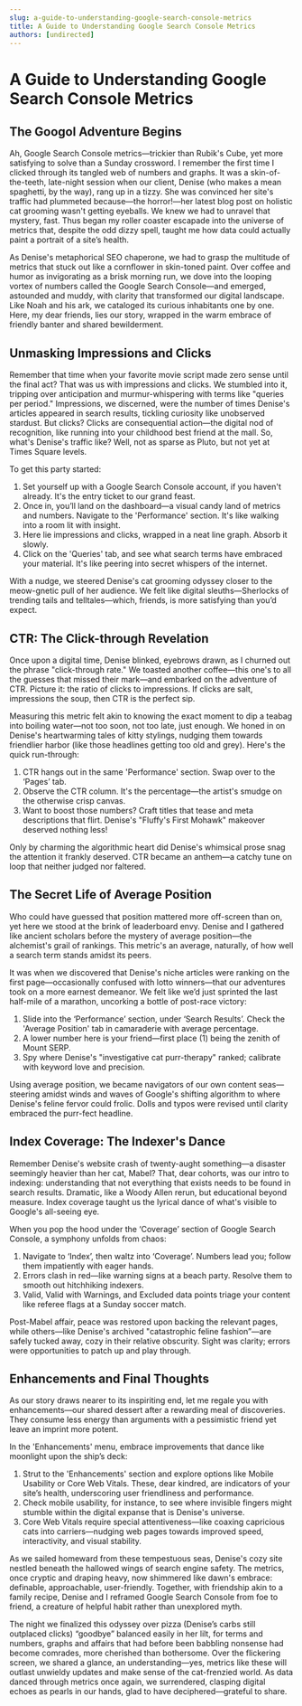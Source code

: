```yaml
---
slug: a-guide-to-understanding-google-search-console-metrics
title: A Guide to Understanding Google Search Console Metrics
authors: [undirected]
---
```



# A Guide to Understanding Google Search Console Metrics

## The Googol Adventure Begins

Ah, Google Search Console metrics—trickier than Rubik's Cube, yet more satisfying to solve than a Sunday crossword. I remember the first time I clicked through its tangled web of numbers and graphs. It was a skin-of-the-teeth, late-night session when our client, Denise (who makes a mean spaghetti, by the way), rang up in a tizzy. She was convinced her site's traffic had plummeted because—the horror!—her latest blog post on holistic cat grooming wasn't getting eyeballs. We knew we had to unravel that mystery, fast. Thus began my roller coaster escapade into the universe of metrics that, despite the odd dizzy spell, taught me how data could actually paint a portrait of a site’s health.

As Denise's metaphorical SEO chaperone, we had to grasp the multitude of metrics that stuck out like a cornflower in skin-toned paint. Over coffee and humor as invigorating as a brisk morning run, we dove into the looping vortex of numbers called the Google Search Console—and emerged, astounded and muddy, with clarity that transformed our digital landscape. Like Noah and his ark, we cataloged its curious inhabitants one by one. Here, my dear friends, lies our story, wrapped in the warm embrace of friendly banter and shared bewilderment.

## Unmasking Impressions and Clicks

Remember that time when your favorite movie script made zero sense until the final act? That was us with impressions and clicks. We stumbled into it, tripping over anticipation and murmur-whispering with terms like "queries per period." Impressions, we discerned, were the number of times Denise's articles appeared in search results, tickling curiosity like unobserved stardust. But clicks? Clicks are consequential action—the digital nod of recognition, like running into your childhood best friend at the mall. So, what's Denise's traffic like? Well, not as sparse as Pluto, but not yet at Times Square levels. 

To get this party started:

1. Set yourself up with a Google Search Console account, if you haven't already. It's the entry ticket to our grand feast.
2. Once in, you’ll land on the dashboard—a visual candy land of metrics and numbers. Navigate to the 'Performance' section. It's like walking into a room lit with insight.
3. Here lie impressions and clicks, wrapped in a neat line graph. Absorb it slowly.
4. Click on the 'Queries' tab, and see what search terms have embraced your material. It's like peering into secret whispers of the internet.

With a nudge, we steered Denise's cat grooming odyssey closer to the meow-gnetic pull of her audience. We felt like digital sleuths—Sherlocks of trending tails and telltales—which, friends, is more satisfying than you’d expect.

## CTR: The Click-through Revelation

Once upon a digital time, Denise blinked, eyebrows drawn, as I churned out the phrase "click-through rate." We toasted another coffee—this one's to all the guesses that missed their mark—and embarked on the adventure of CTR. Picture it: the ratio of clicks to impressions. If clicks are salt, impressions the soup, then CTR is the perfect sip.

Measuring this metric felt akin to knowing the exact moment to dip a teabag into boiling water—not too soon, not too late, just enough. We honed in on Denise's heartwarming tales of kitty stylings, nudging them towards friendlier harbor (like those headlines getting too old and grey). Here's the quick run-through:

1. CTR hangs out in the same 'Performance' section. Swap over to the ‘Pages’ tab.
2. Observe the CTR column. It's the percentage—the artist's smudge on the otherwise crisp canvas.
3. Want to boost those numbers? Craft titles that tease and meta descriptions that flirt. Denise's "Fluffy's First Mohawk" makeover deserved nothing less!

Only by charming the algorithmic heart did Denise's whimsical prose snag the attention it frankly deserved. CTR became an anthem—a catchy tune on loop that neither judged nor faltered.

## The Secret Life of Average Position

Who could have guessed that position mattered more off-screen than on, yet here we stood at the brink of leaderboard envy. Denise and I gathered like ancient scholars before the mystery of average position—the alchemist's grail of rankings. This metric's an average, naturally, of how well a search term stands amidst its peers.

It was when we discovered that Denise's niche articles were ranking on the first page—occasionally confused with lotto winners—that our adventures took on a more earnest demeanor. We felt like we’d just sprinted the last half-mile of a marathon, uncorking a bottle of post-race victory:

1. Slide into the ‘Performance’ section, under ‘Search Results’. Check the 'Average Position' tab in camaraderie with average percentage.
2. A lower number here is your friend—first place (1) being the zenith of Mount SERP.
3. Spy where Denise's "investigative cat purr-therapy" ranked; calibrate with keyword love and precision.

Using average position, we became navigators of our own content seas—steering amidst winds and waves of Google's shifting algorithm to where Denise's feline fervor could frolic. Dolls and typos were revised until clarity embraced the purr-fect headline.

## Index Coverage: The Indexer's Dance

Remember Denise's website crash of twenty-aught something—a disaster seemingly heavier than her cat, Mabel? That, dear cohorts, was our intro to indexing: understanding that not everything that exists needs to be found in search results. Dramatic, like a Woody Allen rerun, but educational beyond measure. Index coverage taught us the lyrical dance of what's visible to Google's all-seeing eye.

When you pop the hood under the ‘Coverage’ section of Google Search Console, a symphony unfolds from chaos:

1. Navigate to ‘Index’, then waltz into ‘Coverage’. Numbers lead you; follow them impatiently with eager hands.
2. Errors clash in red—like warning signs at a beach party. Resolve them to smooth out hitchhiking indexers.
3. Valid, Valid with Warnings, and Excluded data points triage your content like referee flags at a Sunday soccer match.

Post-Mabel affair, peace was restored upon backing the relevant pages, while others—like Denise's archived "catastrophic feline fashion”—are safely tucked away, cozy in their relative obscurity. Sight was clarity; errors were opportunities to patch up and play through.

## Enhancements and Final Thoughts 

As our story draws nearer to its inspiriting end, let me regale you with enhancements—our shared dessert after a rewarding meal of discoveries. They consume less energy than arguments with a pessimistic friend yet leave an imprint more potent.

In the 'Enhancements' menu, embrace improvements that dance like moonlight upon the ship’s deck:

1. Strut to the 'Enhancements' section and explore options like Mobile Usability or Core Web Vitals. These, dear kindred, are indicators of your site’s health, underscoring user friendliness and performance.
2. Check mobile usability, for instance, to see where invisible fingers might stumble within the digital expanse that is Denise's universe.
3. Core Web Vitals require special attentiveness—like coaxing capricious cats into carriers—nudging web pages towards improved speed, interactivity, and visual stability.

As we sailed homeward from these tempestuous seas, Denise's cozy site nestled beneath the hallowed wings of search engine safety. The metrics, once cryptic and draping heavy, now shimmered like dawn's embrace: definable, approachable, user-friendly. Together, with friendship akin to a family recipe, Denise and I reframed Google Search Console from foe to friend, a creature of helpful habit rather than unexplored myth. 

The night we finalized this odyssey over pizza (Denise’s carbs still outplaced clicks) “goodbye” balanced easily in her lilt, for terms and numbers, graphs and affairs that had before been babbling nonsense had become comrades, more cherished than bothersome. Over the flickering screen, we shared a glance, an understanding—yes, metrics like these will outlast unwieldy updates and make sense of the cat-frenzied world. As data danced through metrics once again, we surrendered, clasping digital echoes as pearls in our hands, glad to have deciphered—grateful to share.
